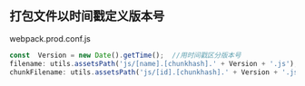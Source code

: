 ## 打包文件以时间戳定义版本号

webpack.prod.conf.js

```js
const  Version = new Date().getTime();  //用时间戳区分版本号
filename: utils.assetsPath('js/[name].[chunkhash].' + Version + '.js'),
chunkFilename: utils.assetsPath('js/[id].[chunkhash].' + Version + '.js')
```

